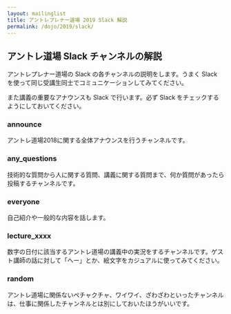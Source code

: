 ```yaml
---
layout: mailinglist
title: アントレプレナー道場 2019 Slack 解説
permalink: /dojo/2019/slack/
---
```


## アントレ道場 Slack チャンネルの解説

アントレプレナー道場の Slack の各チャンネルの説明をします。うまく Slack を使って同じ受講生同士でコミュニケーションしてみてください。

また講義の重要なアナウンスも Slack で行います。必ず Slack をチェックするようにしておいてください。

### announce

アントレ道場2018に関する全体アナウンスを行うチャンネルです。

### any_questions

技術的な質問から人に関する質問、講義に関する質問まで、何か質問があったら投稿するチャンネルです。

### everyone

自己紹介や一般的な内容を話します。

### lecture_xxxx

数字の日付に該当するアントレ道場の講義中の実況をするチャンネルです。ゲスト講師の話に対して「へー」とか、絵文字をカジュアルに使ってみてください。

### random

アントレ道場に関係ないペチャクチャ、ワイワイ、ざわざわといったチャンネルは、仕事に関係したチャンネルとは別にしておいたほうがいいです。

